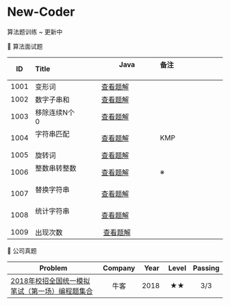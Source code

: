 # New-Coder


算法题训练 ~ 更新中


🍦 算法面试题

|  ID  | Title                                            |                   Java                            | 备注                                 |
| :--: | :----------------------------| :-----------------------------------------------: | :----------------------------------  |
| 1001 | 变形词             | [查看题解](/String/BASIC-01-isDeformation.java)     |  |
| 1002 | 数字子串和         | [查看题解](/String/BASIC-02-numSum.java)     |  |
| 1003 | 移除连续N个0       | [查看题解](/String/BASIC-03-removeNZero.java)     |  |
| 1004 | 字符串匹配        | [查看题解](/String/BASIC-04-KMP.java)     | KMP  |
| 1005 | 旋转词           | [查看题解](/String/BASIC-05-isRolation.java)     |   |
| 1006 | 整数串转整数      | [查看题解](/String/BASIC-06-convert.java)     | ※ |
| 1007 | 替换字符串        | [查看题解](/String/BASIC-07-replace.java)     |       |
| 1008 | 统计字符串        | [查看题解](/String/BASIC-08-getCountString.java)     |       |
| 1009 | 出现次数          | [查看题解](/String/BASIC-09-isUnique.java)   |       |



👻 公司真题

| Problem                                  | Company | Year | Level  | Passing |
| ---------------------------------------- | :-----: | :--: | :---:  | :-----: |
| [2018年校招全国统一模拟笔试（第一场）编程题集合](https://www.nowcoder.com/test/9439037/summary)| 牛客 | 2018 |  ★★   |  3/3 |
